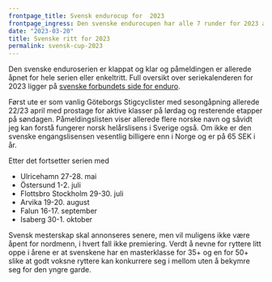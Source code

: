 ```yaml
---
frontpage_title: Svensk endurocup for  2023
frontpage_ingress: Den svenske endurocupen har alle 7 runder for 2023 allerede klare og åpne for påmelding. 
date: "2023-03-20"
title: Svenske ritt for 2023
permalink: svensk-cup-2023
---
```


Den svenske enduroserien er klappat og klar og påmeldingen er allerede åpnet for hele serien eller enkeltritt. Full oversikt over seriekalenderen for 2023 ligger på [svenske forbundets side for enduro](https://scf.se/mountainbike/swe-cup-enduro-2023/). 

Først ute er som vanlig Göteborgs Stigcyclister med sesongåpning allerede 22/23 april med prostage for aktive klasser på lørdag og resterende etapper på søndagen. Påmeldingslisten viser allerede flere norske navn og såvidt jeg kan forstå fungerer norsk helårslisens i Sverige også. Om ikke er den svenske engangslisensen vesentlig billigere enn i Norge og er på 65 SEK i år. 

Etter det fortsetter serien med 

* Ulricehamn 27-28. mai
* Östersund 1-2. juli
* Flottsbro Stockholm 29-30. juli
* Arvika 19-20. august
* Falun 16-17. september
* Isaberg 30-1. oktober

Svensk mesterskap skal annonseres senere, men vil muligens ikke være åpent for nordmenn, i hvert fall ikke premiering. Verdt å nevne for ryttere litt oppe i årene er at svenskene har en masterklasse for 35+ og en for 50+ slike at godt voksne ryttere kan konkurrere seg i mellom uten å bekymre seg for den yngre garde. 
